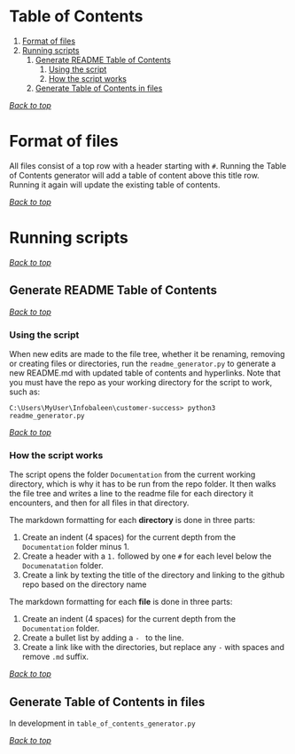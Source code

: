 # Table of Contents
1. [Format of files](#format-of-files)
1. [Running scripts](#running-scripts)
    1. [Generate README Table of Contents](#generate-readme-table-of-contents)
        1. [Using the script](#using-the-script)
        1. [How the script works](#how-the-script-works)
    1. [Generate Table of Contents in files](#generate-table-of-contents-in-files)
[](#table-of-contents)

[*Back to top*](#table-of-contents)

# Format of files

All files consist of a top row with a header starting with `#`. Running the Table of Contents generator will add a table of content above this title row. Running it again will update the existing table of contents.

[*Back to top*](#table-of-contents)

# Running scripts

[*Back to top*](#table-of-contents)

## Generate README Table of Contents

[*Back to top*](#table-of-contents)

### Using the script

When new edits are made to the file tree, whether it be renaming, removing or creating files or directories, run the `readme_generator.py` to generate a new README.md with updated table of contents and hyperlinks. Note that you must have the repo as your working directory for the script to work, such as:

`C:\Users\MyUser\Infobaleen\customer-success> python3 readme_generator.py`

[*Back to top*](#table-of-contents)

### How the script works
The script opens the folder `Documentation` from the current working directory, which is why it has to be run from the repo folder. It then walks the file tree and writes a line to the readme file for each directory it encounters, and then for all files in that directory.

The markdown formatting for each **directory** is done in three parts:
1. Create an indent (4 spaces) for the current depth from the `Documentation` folder minus 1.
2. Create a header with a `1.` followed by one `#` for each level below the `Documenatation` folder.
3. Create a link by texting the title of the directory and linking to the github repo based on the directory name

The markdown formatting for each **file** is done in three parts:
1. Create an indent (4 spaces) for the current depth from the `Documentation` folder.
2. Create a bullet list by adding a `- ` to the line.
3. Create a link like with the directories, but replace any `-` with spaces and remove `.md` suffix.

[*Back to top*](#table-of-contents)

## Generate Table of Contents in files

In development in `table_of_contents_generator.py`

[*Back to top*](#table-of-contents)
